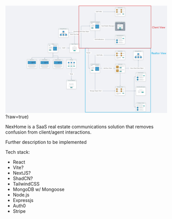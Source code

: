 ![alt text](https://github.com/RamiDarwiche/NexHome/blob/master/NexHome%20Outline.jpg)
?raw=true)


NexHome is a SaaS real estate communications solution that removes confusion from client/agent interactions.

Further description to be implemented

Tech stack:

- React
- Vite?
- NextJS?
- ShadCN?
- TailwindCSS
- MongoDB w/ Mongoose
- Node.js
- Expressjs
- Auth0
- Stripe
